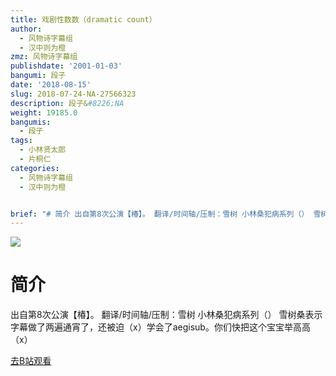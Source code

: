 ```yaml
---
title: 戏剧性数数（dramatic count）
author:
  - 风物诗字幕组
  - 汉中则为橙
zmz: 风物诗字幕组
publishdate: '2001-01-03'
bangumi: 段子
date: '2018-08-15'
slug: 2018-07-24-NA-27566323
description: 段子&#8226;NA
weight: 19185.0
bangumis:
  - 段子
tags:
  - 小林贤太郎
  - 片桐仁
categories:
  - 风物诗字幕组
  - 汉中则为橙


brief: "# 简介 出自第8次公演【椿】。 翻译/时间轴/压制：雪树 小林桑犯病系列（） 雪树桑表示字幕做了两遍通宵了，还被迫（x）学会了aegisub。你们快把这个宝宝举高高（x）"
---
```

![](https://i.imgur.com/2Acd5oL.jpg)
# 简介  
出自第8次公演【椿】。
翻译/时间轴/压制：雪树
小林桑犯病系列（）
雪树桑表示字幕做了两遍通宵了，还被迫（x）学会了aegisub。你们快把这个宝宝举高高（x）  

[去B站观看](https://www.bilibili.com/video/av27566323/)
 
